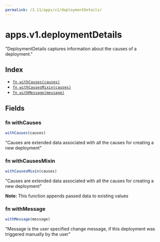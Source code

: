 ```yaml
---
permalink: /3.11/apps/v1/deploymentDetails/
---
```


# apps.v1.deploymentDetails

"DeploymentDetails captures information about the causes of a deployment."

## Index

* [`fn withCauses(causes)`](#fn-withcauses)
* [`fn withCausesMixin(causes)`](#fn-withcausesmixin)
* [`fn withMessage(message)`](#fn-withmessage)

## Fields

### fn withCauses

```ts
withCauses(causes)
```

"Causes are extended data associated with all the causes for creating a new deployment"

### fn withCausesMixin

```ts
withCausesMixin(causes)
```

"Causes are extended data associated with all the causes for creating a new deployment"

**Note:** This function appends passed data to existing values

### fn withMessage

```ts
withMessage(message)
```

"Message is the user specified change message, if this deployment was triggered manually by the user"